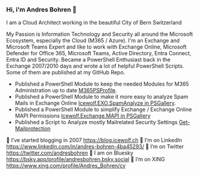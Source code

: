 ### Hi, i'm Andres Bohren 👋

I am a Cloud Architect working in the beautiful City of Bern Switzerland

My Passion is Information Technology and Security all around the Microsoft Ecosystem, especially the Cloud (M365 / Azure).
I'm an Exchange and Microsoft Teams Expert and like to work with Exchange Online, Microsoft Defender for Office 365, Microsoft Teams, Active Directory, Entra Connect, Entra ID and Security.
Became a PowerShell Enthusiast back in the Exchange 2007/2010 days and wrote a lot of helpful PowerShell Scripts. Some of them are published at my GitHub Repo.

- Published a PowerShell Module to keep the needed Modules for M365 Administration up to date [M365PSProfile](https://www.powershellgallery.com/packages/M365PSProfile).
- Published a PowerShell Module to make it more easy to analyze Spam Mails in Exchange Online [Icewolf.EXO.SpamAnalyze in PSGallery](https://www.powershellgallery.com/packages/Icewolf.EXO.SpamAnalyze).
- Published a PowerShell Module to simplify Exchange / Exchange Online MAPI Permissions [Icewolf.Exchange.MAPI in PSGallery](https://www.powershellgallery.com/packages/Icewolf.Exchange.MAPI/)
- Published a Script to Analyze mostly Mailrelated Security Settings [Get-Mailprotection](https://www.powershellgallery.com/packages/Get-Mailprotection)


🌱 I’ve started blogging in 2007 https://blog.icewolf.ch
💬 I’m on LinkedIn https://www.linkedin.com/in/andres-bohren-4ba45293/
💬 I’m on Twitter https://twitter.com/andresbohren
💬 I am on Bluesky https://bsky.app/profile/andresbohren.bsky.social
💬 I’m on XING https://www.xing.com/profile/Andres_Bohren/cv
